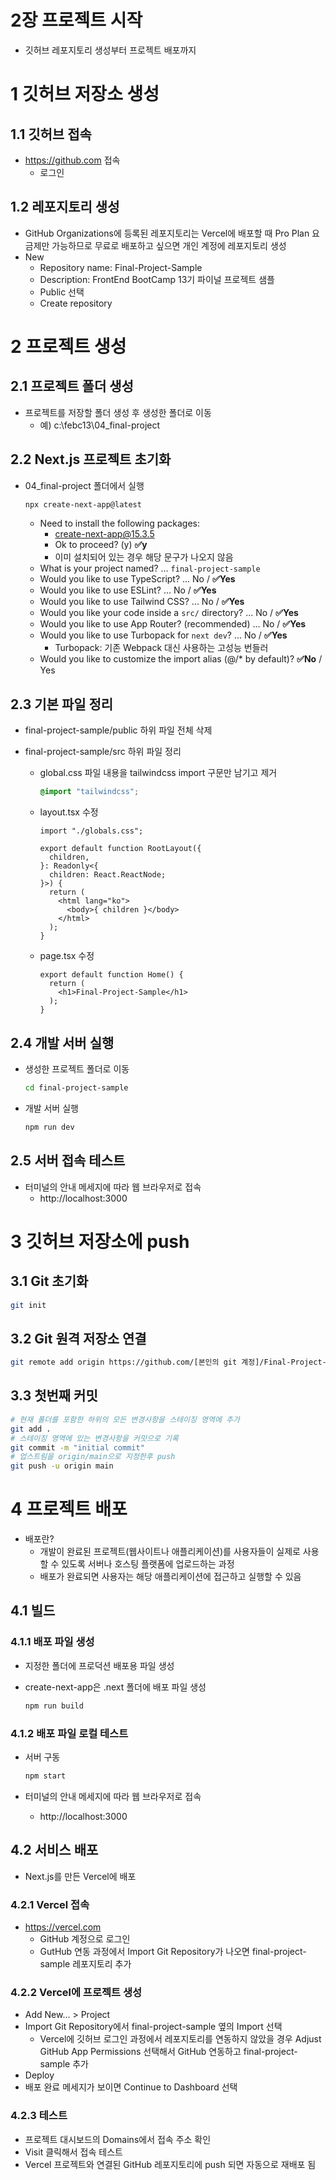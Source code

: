 # 2장 프로젝트 시작
* 깃허브 레포지토리 생성부터 프로젝트 배포까지

# 1 깃허브 저장소 생성
## 1.1 깃허브 접속
- https://github.com 접속
  - 로그인

## 1.2 레포지토리 생성
- GitHub Organizations에 등록된 레포지토리는 Vercel에 배포할 때 Pro Plan 요금제만 가능하므로 무료로 배포하고 싶으면 개인 계정에 레포지토리 생성
- New
  - Repository name: Final-Project-Sample
  - Description: FrontEnd BootCamp 13기 파이널 프로젝트 샘플
  - Public 선택
  - Create repository

# 2 프로젝트 생성
## 2.1 프로젝트 폴더 생성
- 프로젝트를 저장할 폴더 생성 후 생성한 폴더로 이동
  - 예) c:\febc13\04_final-project

## 2.2 Next.js 프로젝트 초기화
- 04_final-project 폴더에서 실행

  ```sh
  npx create-next-app@latest
  ```

  - Need to install the following packages:
    - create-next-app@15.3.5
    - Ok to proceed? (y) __✅y__
    - 이미 설치되어 있는 경우 해당 문구가 나오지 않음
  - What is your project named? ... `final-project-sample`
  - Would you like to use TypeScript? ... No / __✅Yes__
  - Would you like to use ESLint? ... No / __✅Yes__
  - Would you like to use Tailwind CSS? ... No / __✅Yes__
  - Would you like your code inside a `src/` directory? ... No / __✅Yes__
  - Would you like to use App Router? (recommended) ... No / __✅Yes__
  - Would you like to use Turbopack for `next dev`? ... No / __✅Yes__
    - Turbopack: 기존 Webpack 대신 사용하는 고성능 번들러
  - Would you like to customize the import alias (@/* by default)? __✅No__ / Yes

## 2.3 기본 파일 정리
- final-project-sample/public 하위 파일 전체 삭제

- final-project-sample/src 하위 파일 정리
  - global.css 파일 내용을 tailwindcss import 구문만 남기고 제거
  
    ```css
    @import "tailwindcss";
    ```

  - layout.tsx 수정

    ```tsx
    import "./globals.css";

    export default function RootLayout({
      children,
    }: Readonly<{
      children: React.ReactNode;
    }>) {
      return (
        <html lang="ko">
          <body>{ children }</body>
        </html>
      );
    }
    ```

  - page.tsx 수정

    ```tsx
    export default function Home() {
      return (
        <h1>Final-Project-Sample</h1>
      );
    }
    ```

## 2.4 개발 서버 실행

- 생성한 프로젝트 폴더로 이동

  ```sh
  cd final-project-sample
  ```

- 개발 서버 실행

  ```sh
  npm run dev
  ```

## 2.5 서버 접속 테스트

- 터미널의 안내 메세지에 따라 웹 브라우저로 접속
  - http://localhost:3000

# 3 깃허브 저장소에 push

## 3.1 Git 초기화

```sh
git init
```

## 3.2 Git 원격 저장소 연결

```sh
git remote add origin https://github.com/[본인의 git 계정]/Final-Project-Sample.git
```
  
## 3.3 첫번째 커밋

```sh
# 현재 폴더를 포함한 하위의 모든 변경사항을 스테이징 영역에 추가
git add .
# 스테이징 영역에 있는 변경사항을 커밋으로 기록
git commit -m "initial commit"
# 업스트림을 origin/main으로 지정한후 push
git push -u origin main
```

# 4 프로젝트 배포

- 배포란?
  - 개발이 완료된 프로젝트(웹사이트나 애플리케이션)를 사용자들이 실제로 사용할 수 있도록 서버나 호스팅 플랫폼에 업로드하는 과정
  - 배포가 완료되면 사용자는 해당 애플리케이션에 접근하고 실행할 수 있음

## 4.1 빌드

### 4.1.1 배포 파일 생성
- 지정한 폴더에 프로덕션 배포용 파일 생성
- create-next-app은 .next 폴더에 배포 파일 생성

  ```sh
  npm run build
  ```
    
### 4.1.2 배포 파일 로컬 테스트
- 서버 구동

  ```sh
  npm start
  ```

- 터미널의 안내 메세지에 따라 웹 브라우저로 접속
  - http://localhost:3000

## 4.2 서비스 배포
- Next.js를 만든 Vercel에 배포

### 4.2.1 Vercel 접속
- https://vercel.com
  - GitHub 계정으로 로그인
  - GutHub 연동 과정에서 Import Git Repository가 나오면 final-project-sample 레포지토리 추가

### 4.2.2 Vercel에 프로젝트 생성
- Add New... > Project
- Import Git Repository에서 final-project-sample 옆의 Import 선택
  - Vercel에 깃허브 로그인 과정에서 레포지토리를 연동하지 않았을 경우 Adjust GitHub App Permissions 선택해서 GitHub 연동하고 final-project-sample 추가
- Deploy
- 배포 완료 메세지가 보이면 Continue to Dashboard 선택

### 4.2.3 테스트
- 프로젝트 대시보드의 Domains에서 접속 주소 확인
- Visit 클릭해서 접속 테스트
- Vercel 프로젝트와 연결된 GitHub 레포지토리에 push 되면 자동으로 재배포 됨
